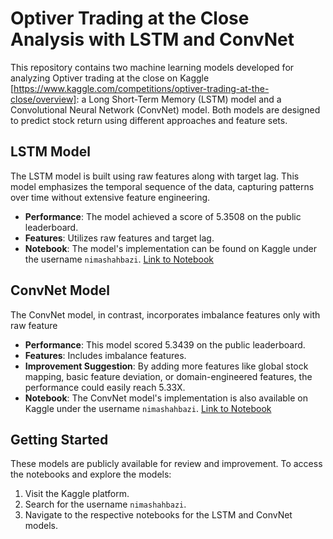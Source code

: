 # Optiver Trading at the Close Analysis with LSTM and ConvNet

This repository contains two machine learning models developed for analyzing Optiver trading at the close on Kaggle [https://www.kaggle.com/competitions/optiver-trading-at-the-close/overview]: a Long Short-Term Memory (LSTM) model and a Convolutional Neural Network (ConvNet) model. Both models are designed to predict stock return using different approaches and feature sets.

## LSTM Model

The LSTM model is built using raw features along with target lag. This model emphasizes the temporal sequence of the data, capturing patterns over time without extensive feature engineering.

- **Performance**: The model achieved a score of 5.3508 on the public leaderboard.
- **Features**: Utilizes raw features and target lag.
- **Notebook**: The model's implementation can be found on Kaggle under the username `nimashahbazi`. [Link to Notebook](#)

## ConvNet Model

The ConvNet model, in contrast, incorporates imbalance features only with raw feature

- **Performance**: This model scored 5.3439 on the public leaderboard.
- **Features**: Includes imbalance features.
- **Improvement Suggestion**: By adding more features like global stock mapping, basic feature deviation, or domain-engineered features, the performance could easily reach 5.33X.
- **Notebook**: The ConvNet model's implementation is also available on Kaggle under the username `nimashahbazi`. [Link to Notebook](#)

## Getting Started

These models are publicly available for review and improvement. To access the notebooks and explore the models:

1. Visit the Kaggle platform.
2. Search for the username `nimashahbazi`.
3. Navigate to the respective notebooks for the LSTM and ConvNet models.



